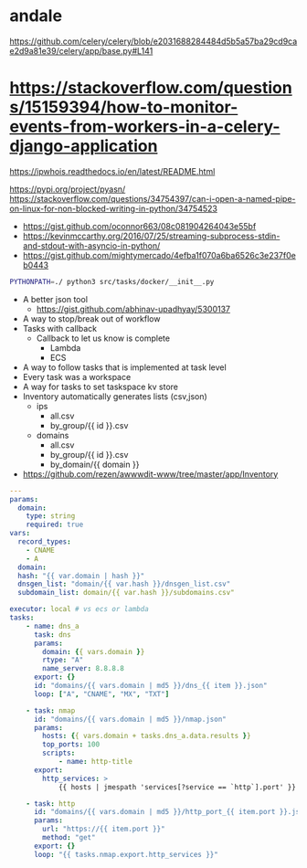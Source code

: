 # andale

https://github.com/celery/celery/blob/e2031688284484d5b5a57ba29cd9cae2d9a81e39/celery/app/base.py#L141
# https://stackoverflow.com/questions/15159394/how-to-monitor-events-from-workers-in-a-celery-django-application

https://ipwhois.readthedocs.io/en/latest/README.html

https://pypi.org/project/pyasn/
https://stackoverflow.com/questions/34754397/can-i-open-a-named-pipe-on-linux-for-non-blocked-writing-in-python/34754523

- https://gist.github.com/oconnor663/08c081904264043e55bf
- https://kevinmccarthy.org/2016/07/25/streaming-subprocess-stdin-and-stdout-with-asyncio-in-python/
- https://gist.github.com/mightymercado/4efba1f070a6ba6526c3e237f0eb0443

```sh
PYTHONPATH=./ python3 src/tasks/docker/__init__.py 
```

- A better json tool
  - https://gist.github.com/abhinav-upadhyay/5300137
- A way to stop/break out of workflow
- Tasks with callback
  - Callback to let us know is complete
    - Lambda
    - ECS
- A way to follow tasks that is implemented at task level
- Every task was a workspace
- A way for tasks to set taskspace kv store
- Inventory automatically generates lists (csv,json)
  - ips
    - all.csv
    - by_group/{{ id }}.csv
  - domains
    - all.csv
    - by_group/{{ id }}.csv
    - by_domain/{{ domain }}
- https://github.com/rezen/awwwdit-www/tree/master/app/Inventory
```yaml
---
params:
  domain:
    type: string
    required: true
vars:
  record_types:
    - CNAME
    - A
  domain: 
  hash: "{{ var.domain | hash }}"
  dnsgen_list: "domain/{{ var.hash }}/dnsgen_list.csv"
  subdomain_list: domain/{{ var.hash }}/subdomains.csv"

executor: local # vs ecs or lambda
tasks:
    - name: dns_a
      task: dns
      params: 
        domain: {{ vars.domain }}
        rtype: "A"
        name_server: 8.8.8.8
      export: {}
      id: "domains/{{ vars.domain | md5 }}/dns_{{ item }}.json"
      loop: ["A", "CNAME", "MX", "TXT"] 

    - task: nmap
      id: "domains/{{ vars.domain | md5 }}/nmap.json"
      params: 
        hosts: {{ vars.domain + tasks.dns_a.data.results }}
        top_ports: 100
        scripts:
            - name: http-title
      export:
        http_services: >
            {{ hosts | jmespath 'services[?service == `http`].port' }}

    - task: http 
      id: "domains/{{ vars.domain | md5 }}/http_port_{{ item.port }}.json"
      params: 
        url: "https://{{ item.port }}"
        method: "get"
      export: {}
      loop: "{{ tasks.nmap.export.http_services }}"
```